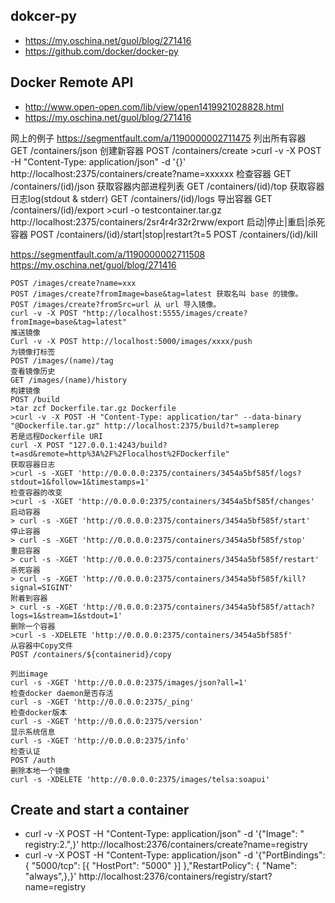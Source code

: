 


## dokcer-py
* https://my.oschina.net/guol/blog/271416
* https://github.com/docker/docker-py



## Docker Remote API
* http://www.open-open.com/lib/view/open1419921028828.html 
* https://my.oschina.net/guol/blog/271416




网上的例子
https://segmentfault.com/a/1190000002711475
	列出所有容器
	GET /containers/json
	创建新容器
	POST /containers/create
	>curl -v -X POST -H "Content-Type: application/json" -d '{}' http://localhost:2375/containers/create?name=xxxxxx
	检查容器
	GET /containers/(id)/json
	获取容器内部进程列表
	GET /containers/(id)/top
	获取容器日志log(stdout & stderr)
	GET /containers/(id)/logs
	导出容器
	GET /containers/(id)/export
	>curl -o testcontainer.tar.gz http://localhost:2375/containers/2sr4r4r32r2rww/export
	启动|停止|重启|杀死容器
	POST /containers/(id)/start|stop|restart?t=5
	POST /containers/(id)/kill
	
	
	
https://segmentfault.com/a/1190000002711508
https://my.oschina.net/guol/blog/271416

	POST /images/create?name=xxx
	POST /images/create?fromImage=base&tag=latest 获取名叫 base 的镜像。
	POST /images/create?fromSrc=url 从 url 导入镜像。
	curl -v -X POST "http://localhost:5555/images/create?fromImage=base&tag=latest"
	推送镜像
	Curl -v -X POST http://localhost:5000/images/xxxx/push
	为镜像打标签
	POST /images/(name)/tag
	查看镜像历史
	GET /images/(name)/history
	构建镜像
	POST /build
	>tar zcf Dockerfile.tar.gz Dockerfile
	>curl -v -X POST -H "Content-Type: application/tar" --data-binary "@Dockerfile.tar.gz" http://localhost:2375/build?t=samplerep
	若是远程Dockerfile URI
	curl -X POST "127.0.0.1:4243/build?t=asd&remote=http%3A%2F%2Flocalhost%2FDockerfile"
	获取容器日志
	>curl -s -XGET 'http://0.0.0.0:2375/containers/3454a5bf585f/logs?stdout=1&follow=1&timestamps=1'
	检查容器的改变
	>curl -s -XGET 'http://0.0.0.0:2375/containers/3454a5bf585f/changes'
	启动容器
	> curl -s -XGET 'http://0.0.0.0:2375/containers/3454a5bf585f/start'
	停止容器
	> curl -s -XGET 'http://0.0.0.0:2375/containers/3454a5bf585f/stop'
	重启容器
	> curl -s -XGET 'http://0.0.0.0:2375/containers/3454a5bf585f/restart'
	杀死容器
	> curl -s -XGET 'http://0.0.0.0:2375/containers/3454a5bf585f/kill?signal=SIGINT'
	附着到容器
	> curl -s -XGET 'http://0.0.0.0:2375/containers/3454a5bf585f/attach?logs=1&stream=1&stdout=1'
	删除一个容器
	>curl -s -XDELETE 'http://0.0.0.0:2375/containers/3454a5bf585f'
	从容器中Copy文件
	POST /containers/${containerid}/copy
	
	列出image
	curl -s -XGET 'http://0.0.0.0:2375/images/json?all=1'
	检查docker daemon是否存活
	curl -s -XGET 'http://0.0.0.0:2375/_ping'
	检查docker版本
	curl -s -XGET 'http://0.0.0.0:2375/version'
	显示系统信息
	curl -s -XGET 'http://0.0.0.0:2375/info'
	检查认证
	POST /auth
	删除本地一个镜像
	curl -s -XDELETE 'http://0.0.0.0:2375/images/telsa:soapui'



## Create and start a container
* curl -v -X POST -H "Content-Type: application/json" -d '{"Image": " registry:2.",}' http://localhost:2376/containers/create?name=registry
* curl -v -X POST -H "Content-Type: application/json" -d '{"PortBindings": { "5000/tcp": [{ "HostPort": "5000" }] },"RestartPolicy": { "Name": "always",},}' http://localhost:2376/containers/registry/start?name=registry
